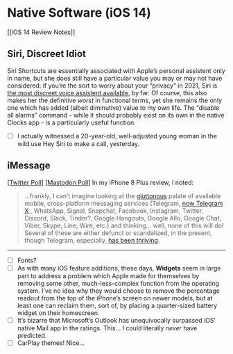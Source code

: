 # Native Software (iOS 14)
[[iOS 14 Review Notes]]
## Siri, Discreet Idiot
Siri Shortcuts are essentially associated with Apple’s personal assistent only in name, but she does still have a particular value you may or may not have considered: if you’re the sort to worry about your “privacy” in 2021, Siri is [the most discreet voice assistent available](https://www.theverge.com/2019/8/29/20837077/apple-siri-privacy-opt-out-voice-human-grading-review), by far. Of course, this also makes her the definitive *worst* in functional terms, yet she remains the only one which has added (albeit diminutive) value to my own life. The “disable all alarms” command - while it should probably exist on its own in the native Clocks app - is a particularly useful function. 

- [ ] I actually witnessed a 20-year-old, well-adjusted young woman in the wild use Hey Siri to make a call, yesterday.


## iMessage
[[Twitter Poll](https://twitter.com/neoyokel/status/1357090979216523264?s=21)]
[[Mastodon Poll](https://mastodon.social/@DavidBlue/105669638356618385)]
In my iPhone 8 Plus review, I noted:
> ...frankly, I can’t imagine looking at the  [gluttonous](http://www.extratone.com/audio/futureland/toomanymessengers/)  palate of available mobile, cross-platform messaging services (Telegram,  [now Telegram X](https://telegram.org/blog/telegram-x) , WhatsApp, Signal, Snapchat, Facebook, Instagram, Twitter, Discord, Slack, Tinder?, Google Hangouts, Google Allo, Google Chat, Viber, Skype, Line, Wire, etc.) and thinking… well, none of this will do!  
Several of these are either defunct or scandalized, in the present, though Telegram, especially, [has been thriving](https://www.theverge.com/2021/1/28/22253918/telegram-ios-chat-history-import-whatsapp-line-kakaotalk). 
- - - -
- [ ] Fonts?
- [ ] As with many iOS feature additions, these days, **Widgets** seem in large part to address a problem which Apple made for themselves by removing some other, much-less-complex function from the operating system. I’ve no idea why they would choose to remove the percentage readout from the top of the iPhone’s screen on newer models, but at least one can reclaim them, sort of, by placing a quarter-sized battery widget on their homescreen.
- [ ] It’s bizarre that Microsoft’s Outlook has unequivocally surpassed iOS’ native Mail app in the ratings. This... I could literally *never* have predicted.
- [ ] CarPlay themes! Nice…
